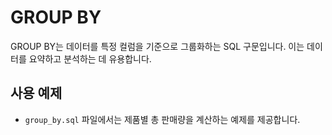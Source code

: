 # GROUP BY

GROUP BY는 데이터를 특정 컬럼을 기준으로 그룹화하는 SQL 구문입니다. 이는 데이터를 요약하고 분석하는 데 유용합니다.

## 사용 예제
- `group_by.sql` 파일에서는 제품별 총 판매량을 계산하는 예제를 제공합니다.

